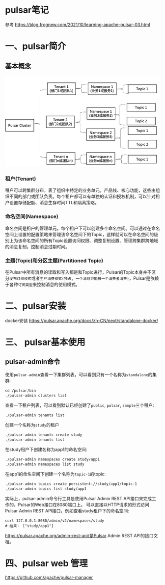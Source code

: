 # pulsar笔记

参考 https://blog.frognew.com/2021/10/learning-apache-pulsar-03.html





# 一、pulsar简介





## 基本概念

<img src="pulsar.assets/pulsar-logical-arch.png" alt="pulsar-logical-arch.png" style="zoom:80%;" />



### 租户(Tenant)

租户可以跨集群分布，表了组织中特定的业务单元，产品线、核心功能，这些由组织不同的部门或团队负责。每个租户都可以有单独的认证和授权机制，可以针对租户设置存储配额、消息生存时间TTL和隔离策略。

### 命名空间(Namespace)

命名空间是租户的管理单元，每个租户下可以创建多个命名空间。可以通过在命名空间上设置的配置策略来管理该命名空间下的Topic，这样就可以在命名空间的级别上为该命名空间的所有Topic设置访问权限、调整复制设置、管理跨集群跨地域的消息复制，控制消息过期时间。

### 主题(Topic)和分区主题(Partitioned Topic)

在Pulsar中所有消息的读取和写入都是和Topic进行，Pulsar的Topic本身并不区分`发布订阅模式`或者`生产消费模式(独占, 一个消息只能被一个消费者消费)`，Pulsar是依赖于各种`订阅类型`来控制消息的使用模式。



# 二、pulsar安装

docker安装 https://pulsar.apache.org/docs/zh-CN/next/standalone-docker/



# 三、 pulsar基本使用



## pulsar-admin命令

使用`pulsar-admin`查看一下集群列表，可以看到只有一个名称为`standalone`的集群:

```shell
cd /pulsar/bin
./pulsar-admin clusters list
```

查看一下租户列表，可以看到默认已经创建了`public`, `pulsar`, `sample`三个租户:

```shell
./pulsar-admin tenants list
```

创建一个名称为`study`的租户

```shell
./pulsar-admin tenants create study
./pulsar-admin tenants list
```

在study租户下创建名称为app1的命名空间:

```shell
./pulsar-admin namespaces create study/app1
./pulsar-admin namespaces list study
```

在app1的命名空间下创建一个名称为`topic-1`的topic:

```shell
./pulsar-admin topics create persistent://study/app1/topic-1
./pulsar-admin topics list study/app1
```



实际上，pulsar-admin命令行工具是使用Pulsar Admin REST API接口来完成工作的。Pulsar的Web接口在8080端口上。 可以直接以HTTP请求的形式访问Pulsar Admin REST API接口，例如查看study租户下的命名空间:

```
curl 127.0.0.1:8080/admin/v2/namespaces/study
# 结果： ["study/app1"]
```

https://pulsar.apache.org/admin-rest-api/是Pulsar Admin REST API的接口文档。



# 四、pulsar web 管理

https://github.com/apache/pulsar-manager





